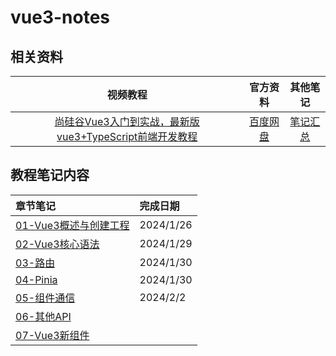 # vue3-notes

## 相关资料

|                           视频教程                           |   官方资料   |                    其他笔记                    |
| :----------------------------------------------------------: | :----------: | :--------------------------------------------: |
| [尚硅谷Vue3入门到实战，最新版vue3+TypeScript前端开发教程](https://www.bilibili.com/video/BV1Za4y1r7KE) | [百度网盘](https://pan.baidu.com/s/1B8M4kBUtFC_LrL_oibGWeA?pwd=77vv ) | [笔记汇总](https://github.com/forclh/AllNotes) |

## 教程笔记内容

| 章节笔记                  | 完成日期  |
| :------------------------ | :-------- |
| [01-Vue3概述与创建工程](./code/02-Vue3核心语法/Vue3核心语法.md) | 2024/1/26 |
| [02-Vue3核心语法](./code/02-Vue3核心语法/Vue3核心语法.md)       | 2024/1/29 |
| [03-路由](./code/03-路由/路由.md)               | 2024/1/30 |
| [04-Pinia](./code//04-Pinia/Pinia.md)              | 2024/1/30      |
| [05-组件通信](./code/05-组件通信/组件通信.md)           |      2024/2/2     |
| [06-其他API]()            |           |
| [07-Vue3新组件]()         |  |

